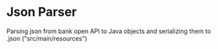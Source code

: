 # Json Parser

Parsing json from bank open API to Java objects and serializing them to .json ("src/main/resources")

